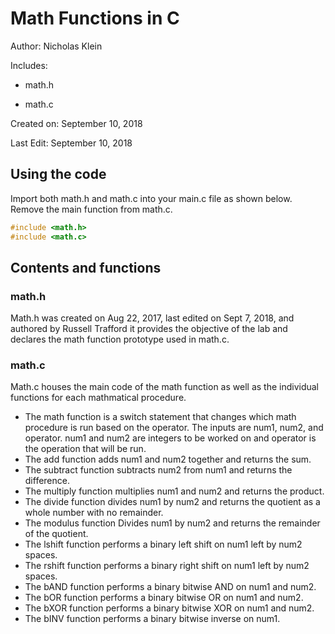 # Math Functions in C
Author: Nicholas Klein

Includes:

- math.h
   
- math.c


Created on: September 10, 2018

Last Edit: September 10, 2018


## Using the code
Import both math.h and math.c into your main.c file as shown below. Remove the main function from math.c.

```C
#include <math.h>
#include <math.c>
```

## Contents and functions
### math.h
Math.h was created on Aug 22, 2017, last edited on Sept 7, 2018, and authored by Russell Trafford it provides the objective of the lab and declares the math function prototype used in math.c.

### math.c
Math.c houses the main code of the math function as well as the individual functions for each mathmatical procedure.

- The math function is a switch statement that changes which math procedure is run based on the operator. The inputs are num1, num2, and operator. num1 and num2 are integers to be worked on and operator is the operation that will be run.
- The add function adds num1 and num2 together and returns the sum.
- The subtract function subtracts num2 from num1 and returns the difference.
- The multiply function multiplies num1 and num2 and returns the product.
- The divide function divides num1 by num2 and returns the quotient as a whole number with no remainder.
- The modulus function Divides num1 by num2 and returns the remainder of the quotient.
- The lshift function performs a binary left shift on num1 left by num2 spaces.
- The rshift function performs a binary right shift on num1 left by num2 spaces.
- The bAND function performs a binary bitwise AND on num1 and num2.
- The bOR function performs a binary bitwise OR on num1 and num2.
- The bXOR function performs a binary bitwise XOR on num1 and num2.
- The bINV function performs a binary bitwise inverse on num1.
